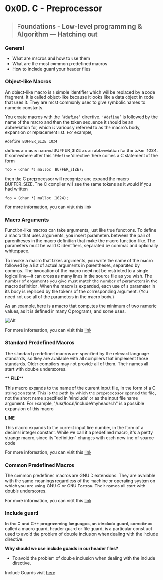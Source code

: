 # 0x0D. C - Preprocessor 

> ## Foundations - Low-level programming & Algorithm ― Hatching out 

### General 

* What are macros and how to use them 
* What are the most common predefined macros 
* How to include guard your header files 

### Object-like Macros 

An object-like macro is a simple identifier which will be replaced by a code fragment. It is called object-like because it looks like a data object in code that uses it. They are most commonly used to give symbolic names to numeric constants. 

You create macros with the `‘#define’` directive. `‘#define’` is followed by the name of the macro and then the token sequence it should be an abbreviation for, which is variously referred to as the macro's body, expansion or replacement list. For example, 
```ShellSession
#define BUFFER_SIZE 1024
```

defines a macro named BUFFER_SIZE as an abbreviation for the token 1024. If somewhere after this `‘#define’`directive there comes a C statement of the form 

```ShellSession
foo = (char *) malloc (BUFFER_SIZE);  
```
then the C preprocessor will recognize and expand the macro BUFFER_SIZE. The C compiler will see the same tokens as it would if you had written 
```ShellSession
foo = (char *) malloc (1024); 
```

For more information, you can visit this [link](https://gcc.gnu.org/onlinedocs/gcc-5.1.0/cpp/Object-like-Macros.html#Object-like-Macros) 

### Macro Arguments

Function-like macros can take arguments, just like true functions. To define a macro that uses arguments, you insert parameters between the pair of parentheses in the macro definition that make the macro function-like. The parameters must be valid C identifiers, separated by commas and optionally whitespace. 

To invoke a macro that takes arguments, you write the name of the macro followed by a list of actual arguments in parentheses, separated by commas. The invocation of the macro need not be restricted to a single logical line—it can cross as many lines in the source file as you wish. The number of arguments you give must match the number of parameters in the macro definition. When the macro is expanded, each use of a parameter in its body is replaced by the tokens of the corresponding argument. (You need not use all of the parameters in the macro body.) 

As an example, here is a macro that computes the minimum of two numeric values, as it is defined in many C programs, and some uses. 

![Alt](https://i.ibb.co/5v34hWy/MACRO-EXAMPLE.png)

For more information, you can visit this [link](https://gcc.gnu.org/onlinedocs/gcc-5.1.0/cpp/Macro-Arguments.html#Macro-Arguments) 

### Standard Predefined Macros 

The standard predefined macros are specified by the relevant language standards, so they are available with all compilers that implement those standards. Older compilers may not provide all of them. Their names all start with double underscores. 


** __FILE__** 

This macro expands to the name of the current input file, in the form of a C string constant. This is the path by which the preprocessor opened the file, not the short name specified in ‘#include’ or as the input file name argument. For example, "/usr/local/include/myheader.h" is a possible expansion of this macro. 
 

**__LINE__** 

This macro expands to the current input line number, in the form of a decimal integer constant. While we call it a predefined macro, it's a pretty strange macro, since its “definition” changes with each new line of source code 

For more information, you can visit this [link](https://gcc.gnu.org/onlinedocs/gcc-5.1.0/cpp/Standard-Predefined-Macros.html#Standard-Predefined-Macros) 

 

### Common Predefined Macros 

The common predefined macros are GNU C extensions. They are available with the same meanings regardless of the machine or operating system on which you are using GNU C or GNU Fortran. Their names all start with double underscores. 

For more information, you can visit this [link](https://gcc.gnu.org/onlinedocs/gcc-5.1.0/cpp/Common-Predefined-Macros.html#Common-Predefined-Macros) 

### Include guard 

In the C and C++ programming languages, an #include guard, sometimes called a macro guard, header guard or file guard, is a particular construct used to avoid the problem of double inclusion when dealing with the include directive. 

**Why should we use include guards in our header files?**

* To avoid the problem of double inclusion when dealing with the include directive. 

Include Guards visit [here](https://www.learncpp.com/cpp-tutorial/header-guards/)